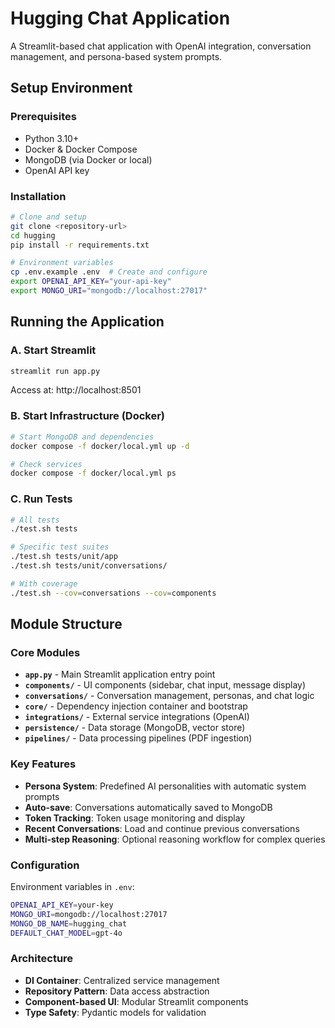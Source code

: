 # Hugging Chat Application

A Streamlit-based chat application with OpenAI integration, conversation management, and persona-based system prompts.

## Setup Environment

### Prerequisites
- Python 3.10+
- Docker & Docker Compose
- MongoDB (via Docker or local)
- OpenAI API key

### Installation
```bash
# Clone and setup
git clone <repository-url>
cd hugging
pip install -r requirements.txt

# Environment variables
cp .env.example .env  # Create and configure
export OPENAI_API_KEY="your-api-key"
export MONGO_URI="mongodb://localhost:27017"
```

## Running the Application

### A. Start Streamlit
```bash
streamlit run app.py
```
Access at: http://localhost:8501

### B. Start Infrastructure (Docker)
```bash
# Start MongoDB and dependencies
docker compose -f docker/local.yml up -d

# Check services
docker compose -f docker/local.yml ps
```

### C. Run Tests
```bash
# All tests
./test.sh tests

# Specific test suites
./test.sh tests/unit/app
./test.sh tests/unit/conversations/

# With coverage
./test.sh --cov=conversations --cov=components
```

## Module Structure

### Core Modules
- **`app.py`** - Main Streamlit application entry point
- **`components/`** - UI components (sidebar, chat input, message display)
- **`conversations/`** - Conversation management, personas, and chat logic
- **`core/`** - Dependency injection container and bootstrap
- **`integrations/`** - External service integrations (OpenAI)
- **`persistence/`** - Data storage (MongoDB, vector store)
- **`pipelines/`** - Data processing pipelines (PDF ingestion)

### Key Features
- **Persona System**: Predefined AI personalities with automatic system prompts
- **Auto-save**: Conversations automatically saved to MongoDB
- **Token Tracking**: Token usage monitoring and display
- **Recent Conversations**: Load and continue previous conversations
- **Multi-step Reasoning**: Optional reasoning workflow for complex queries

### Configuration
Environment variables in `.env`:
```bash
OPENAI_API_KEY=your-key
MONGO_URI=mongodb://localhost:27017
MONGO_DB_NAME=hugging_chat
DEFAULT_CHAT_MODEL=gpt-4o
```

### Architecture
- **DI Container**: Centralized service management
- **Repository Pattern**: Data access abstraction
- **Component-based UI**: Modular Streamlit components
- **Type Safety**: Pydantic models for validation
